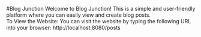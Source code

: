 #Blog Junction
Welcome to Blog Junction! This is a simple and user-friendly platform where you can easily view and create blog posts.
<br>
To View the Website:
You can visit the website by typing the following URL into your browser: http://localhost:8080/posts

